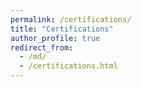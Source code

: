```yaml
---
permalink: /certifications/
title: "Certifications"
author_profile: true
redirect_from: 
  - /md/
  - /certifications.html
---
```





